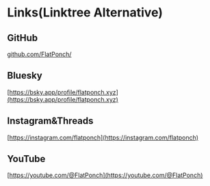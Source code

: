 # Links(Linktree Alternative)

## GitHub

[github.com/FlatPonch/](https://github.com/FlatPonch)

## Bluesky

[https://bsky.app/profile/flatponch.xyz](https://bsky.app/profile/flatponch.xyz)

## Instagram&Threads

[https://instagram.com/flatponch](https://instagram.com/flatponch)

## YouTube

[https://youtube.com/@FlatPonch](https://youtube.com/@FlatPonch)